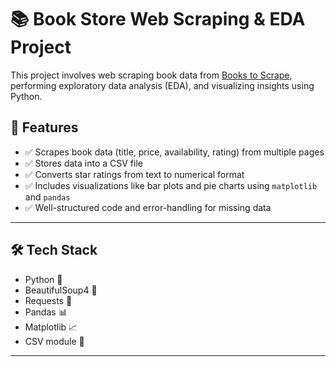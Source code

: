 # 📚 Book Store Web Scraping & EDA Project

This project involves web scraping book data from [Books to Scrape](http://books.toscrape.com), performing exploratory data analysis (EDA), and visualizing insights using Python.

## 🚀 Features

- ✅ Scrapes book data (title, price, availability, rating) from multiple pages
- ✅ Stores data into a CSV file
- ✅ Converts star ratings from text to numerical format
- ✅ Includes visualizations like bar plots and pie charts using `matplotlib` and `pandas`
- ✅ Well-structured code and error-handling for missing data

---

## 🛠️ Tech Stack

- Python 🐍
- BeautifulSoup4 🥣
- Requests 📡
- Pandas 📊
- Matplotlib 📈
- CSV module 🧾

---




